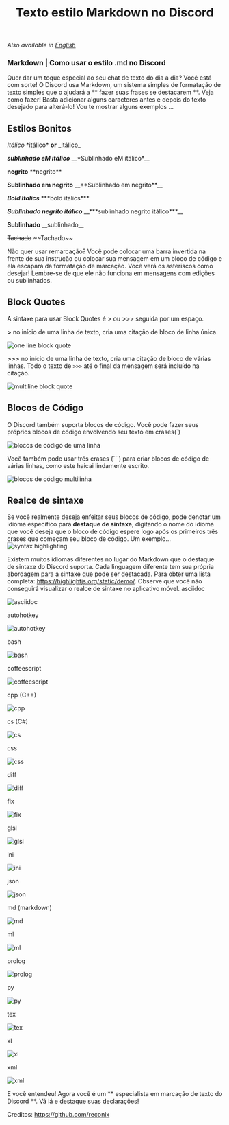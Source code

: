 <h1 align="center">
Texto estilo Markdown no Discord</h1><br/>

_Also available in [English](README.MD)_

### **Markdown | Como usar o estilo .md no Discord**

Quer dar um toque especial ao seu chat de texto do dia a dia? Você está com sorte! O Discord usa Markdown, um sistema simples de formatação de texto simples que o ajudará a ** fazer suas frases se destacarem **. Veja como fazer! Basta adicionar alguns caracteres antes e depois do texto desejado para alterá-lo! Vou te mostrar alguns exemplos ...

## Estilos Bonitos

*Itálico*	\*itálico* **or** \_itálico\_

__*sublinhado eM itálico*__	\__\*Sublinhado eM itálico*__

**negrito**	\*\*negrito**

__**Sublinhado em negrito**__	\__\*\*Sublinhado em negrito**__

***Bold Italics***	\*\*\*bold italics***

__***Sublinhado negrito itálico***__	\__\*\*\*sublinhado negrito itálico***__

__Sublinhado__	\_\_sublinhado__	

~~Tachado~~	 \~\~Tachado~~

Não quer usar remarcação? Você pode colocar uma barra invertida na frente de sua instrução ou colocar sua mensagem em um bloco de código e ela escapará da formatação de marcação. Você verá os asteriscos como desejar! Lembre-se de que ele não funciona em mensagens com edições ou sublinhados.
## Block Quotes

A sintaxe para usar Block Quotes é > ou >>> seguida por um espaço.

**\>** no início de uma linha de texto, cria uma citação de bloco de linha única.

![one line block quote](https://i.imgur.com/Sjie1q4.png)

**\>\>\>** no início de uma linha de texto, cria uma citação de bloco de várias linhas. Todo o texto de `>>>` até o final da mensagem será incluído na citação.

![multiline block quote](https://i.imgur.com/6vfzz5B.png)

## Blocos de Código

O Discord também suporta blocos de código. Você pode fazer seus próprios blocos de código envolvendo seu texto em crases(\`)

![blocos de código de uma linha](https://i.imgur.com/MbFPHmY.png)

Você também pode usar três crases (\`\`\`) para criar blocos de código de várias linhas, como este haicai lindamente escrito.

![blocos de código multilinha](https://i.imgur.com/4QAF6uV.png)

## Realce de sintaxe

Se você realmente deseja enfeitar seus blocos de código, pode denotar um idioma específico para **destaque de sintaxe**, digitando o nome do idioma que você deseja que o bloco de código espere logo após os primeiros três crases que começam seu bloco de código. Um exemplo...
![syntax highlighting](https://i.imgur.com/SSzdgiw.png)

Existem muitos idiomas diferentes no lugar do Markdown que o destaque de sintaxe do Discord suporta. Cada linguagem diferente tem sua própria abordagem para a sintaxe que pode ser destacada. Para obter uma lista completa: https://highlightjs.org/static/demo/. Observe que você não conseguirá visualizar o realce de sintaxe no aplicativo móvel.
asciidoc

![asciidoc](https://i.imgur.com/V7FnZoP.png)

autohotkey

![autohotkey](https://i.imgur.com/wAbR9g1.png)

bash

![bash](https://i.imgur.com/HA0XvZc.png)

coffeescript

![coffeescript](https://i.imgur.com/pBbynIE.png)

cpp (C++)

![cpp](https://i.imgur.com/Ug5QRpi.png)

cs (C#)

![cs](https://i.imgur.com/9wwxpHo.png)

css

![css](https://i.imgur.com/5dI0lIN.png)

diff

![diff](https://i.imgur.com/CqWe4W7.png)

fix

![fix](https://i.imgur.com/oiNMvI8.png)

glsl

![glsl](https://i.imgur.com/NdiZ1q7.png)

ini

![ini](https://i.imgur.com/5eNvFJe.png)

json

![json](https://i.imgur.com/ieGxUhx.png)

md (markdown)

![md](https://i.imgur.com/4v7NHXG.png)

ml

![ml](https://i.imgur.com/9PBvwKr.png)

prolog

![prolog](https://i.imgur.com/VvfgXzk.png)

py

![py](https://i.imgur.com/sjxY2lB.png)

tex

![tex](https://i.imgur.com/aSYRfPN.png)

xl

![xl](https://i.imgur.com/nlu49Jt.png)

xml

![xml](https://i.imgur.com/4cCrGr4.png)

E você entendeu! Agora você é um ** especialista em marcação de texto do Discord **. Vá lá e destaque suas declarações!

Creditos: https://github.com/reconlx

